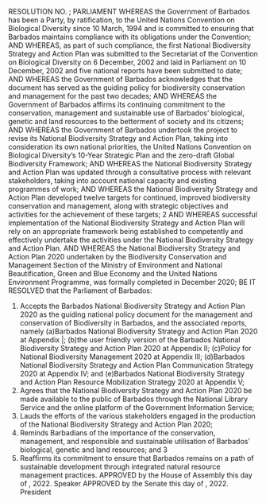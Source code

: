 RESOLUTION NO.
;
PARLIAMENT
WHEREAS the Government of Barbados has been a Party, by ratification, to the United Nations Convention on Biological Diversity since 10 March, 1994 and is committed to ensuring that Barbados maintains compliance with its obligations under the Convention;
AND WHEREAS, as part of such compliance, the first National Biodiversity Strategy and Action Plan was submitted to the Secretariat of the Convention on Biological Diversity on 6 December, 2002 and laid in Parliament on 10 December, 2002 and five national reports have been submitted to date;
AND WHEREAS the Government of Barbados acknowledges that the document has served as the guiding policy for biodiversity conservation and management for the past two decades;
AND WHEREAS the Government of Barbados affirms its continuing commitment to the conservation, management and sustainable use of Barbados’ biological, genetic and land resources to the betterment of society and its citizens;
AND WHEREAS the Government of Barbados undertook the project to revise its National Biodiversity Strategy and Action Plan, taking into consideration its own national priorities, the United Nations Convention on Biological Diversity’s 10-Year Strategic Plan and the zero-draft Global Biodiversity Framework;
AND WHEREAS the National Biodiversity Strategy and Action Plan was updated through a consultative process with relevant stakeholders, taking into account national capacity and existing programmes of work;
AND WHEREAS the National Biodiversity Strategy and Action Plan developed twelve targets for continued, improved biodiversity conservation and management, along with strategic objectives and activities for the achievement of these targets;
2
AND WHEREAS successful implementation of the National Biodiversity Strategy and Action Plan will rely on an appropriate framework being established to competently and effectively undertake the activities under the National Biodiversity Strategy and Action Plan.
AND WHEREAS the National Biodiversity Strategy and Action Plan 2020 undertaken by the Biodiversity Conservation and Management Section of the Ministry of Environment and National Beautification, Green and Blue Economy and the United Nations Environment Programme, was formally completed in December 2020;
BE IT RESOLVED that the Parliament of Barbados:
1. Accepts the Barbados National Biodiversity Strategy and Action Plan 2020 as the guiding national policy document for the management and conservation of Biodiversity in Barbados, and the associated reports, namely
(a)Barbados National Biodiversity Strategy and Action Plan 2020 at Appendix |;
(b)the user friendly version of the Barbados National Biodiversity Strategy and Action Plan 2020 at Appendix II;
(c)Policy for National Biodiversity Management 2020 at Appendix Ill;
(d)Barbados National Biodiversity Strategy and Action Plan Communication Strategy 2020 at Appendix IV; and
(e)Barbados National Biodiversity Strategy and Action Plan Resource Mobilization Strategy 2020 at Appendix V;
2. Agrees that the National Biodiversity Strategy and Action Plan 2020 be made available to the public of Barbados through the National Library Service and the online platform of the Government Information Service;
3. Lauds the efforts of the various stakeholders engaged in the production of the National Biodiversity Strategy and Action Plan 2020;
4. Reminds Barbadians of the importance of the conservation, management, and responsible and sustainable utilisation of Barbados’ biological, genetic and land resources; and
3
5. Reaffirms its commitment to ensure that Barbados remains on a path of sustainable development through integrated natural resource management practices.
APPROVED by the House of Assembly this
day of
, 2022.
Speaker
APPROVED by the Senate this day
of
, 2022.
President
